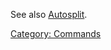 See also [Autosplit](Autosplit.md "wikilink").

[Category: Commands](Category:_Commands "wikilink")
